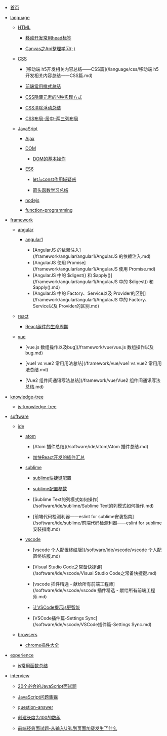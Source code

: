 - [首页](/)

- [language]()

  - [HTML]()

    - [移动开发常用head标签](/language/html/移动开发常用head标签)

    - [Canvas之Api整理学习(-)](/language/html/Canvas之Api整理学习-.md)

  - [CSS]()

    - [移动端 h5开发相关内容总结——CSS篇](/language/css/移动端 h5开发相关内容总结——CSS篇.md)

    - [前端常用样式总结](/language/css/前端常用样式总结.md)

    - [CSS隐藏元素的N种实现方式](/language/css/CSS隐藏元素的N种实现方式.md)

    - [CSS清除浮动总结](/language/css/CSS清除浮动总结.md)

    - [CSS布局-居中-两三列布局](/language/css/CSS布局-居中-两三列布局.md)

  - [JavaSript]()

    - [Ajax]()

    - [DOM]()

      - [DOM的基本操作](/language/js/DOM/overview.md)

    - [ES6]()

      - [let与const作用域疑惑](/language/js/ES6/let与const作用域疑惑.md)

      - [箭头函数学习总结](/language/js/ES6/箭头函数学习总结.md)

    - [nodejs]()

    - [function-programming]()


- [framework]()

  - [angular]()

    - [angular1]()

      - [AngularJS 的依赖注入](/framework/angular/angular1/AngularJS 的依赖注入.md)
      - [AngularJS 使用 Promise](/framework/angular/angular1/AngularJS 使用 Promise.md)
      - [AngularJS 中的 $digest() 和 $apply()](/framework/angular/angular1/AngularJS 中的 $digest() 和 $apply().md)
      - [AngularJS 中的 Factory、Service以及 Provider的区别](/framework/angular/angular1/AngularJS 中的 Factory、Service以及 Provider的区别.md)

  - [react]()

    - [React组件的生命周期](/framework/react/React组件的生命周期.md)

  - [vue]()

    - [vue.js 数组操作以及bug](/framework/vue/vue.js 数组操作以及bug.md)

    - [vue1 vs vue2 常用用法总结](/framework/vue/vue1 vs vue2 常用用法总结.md)

    - [Vue2 组件间通讯写法总结](/framework/vue/Vue2 组件间通讯写法总结.md)

- [knowledge-tree]()

  - [js-knowledge-tree](/knowledge-tree/js-knowledge-tree/js-knowledge-tree.md)

- [software]()

  - [ide]()

    - [atom]()

      - [Atom 插件总结](/software/ide/atom/Atom 插件总结.md)

      - [加快React开发的插件汇总](/software/ide/atom/加快React开发的插件汇总.md)

    - [sublime]()

      - [sublime快捷键配置](/software/ide/sublime/sublime快捷键配置.md)

      - [sublime配置参数](/software/ide/sublime/sublime配置参数.md)

      - [Sublime Text的列模式如何操作](/software/ide/sublime/Sublime Text的列模式如何操作.md)

      - [前端代码检测利器——eslint for sublime安装指南](/software/ide/sublime/前端代码检测利器——eslint for sublime安装指南.md)

    - [vscode]()

      - [vscode 个人配置终结版](/software/ide/vscode/vscode 个人配置终结版.md)

      - [Visual Studio Code之常备快捷键](/software/ide/vscode/Visual Studio Code之常备快捷键.md)

      - [vscode 插件精选 - 献给所有前端工程师](/software/ide/vscode/vscode 插件精选 - 献给所有前端工程师.md)

      - [让VSCode提示js更智能](/software/ide/vscode/让VSCode提示js更智能.md)

      - [VSCode插件篇-Settings Sync](/software/ide/vscode/VSCode插件篇-Settings Sync.md)


  - [browsers]()

    <!--- [chrome]()-->

      - [chrome插件大全](/software/browsers/chrome/chrome插件大全.md)

- [experience]()

  <!--- [js]()-->

    - [js常用函数总结](/experience/js/js常用函数总结.md)

- [interview]()

  - [20个必会的JavaScript面试题](/interview/20个必会的JavaScript面试题.md)

  - [JavaScript问题集锦](/interview/JavaScript问题集锦.md)

  - [question-answer](/interview/question-answer.md)

  - [创建长度为100的数组](/interview/创建长度为100的数组.md)

  - [前端经典面试题-从输入URL到页面加载发生了什么](/interview/前端经典面试题-从输入URL到页面加载发生了什么.md)
